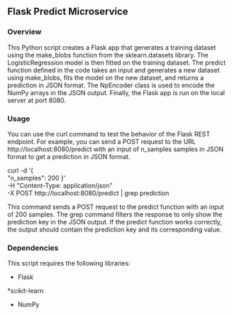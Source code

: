 ## Flask Predict Microservice

### Overview

This Python script creates a Flask app that generates a training dataset using the make_blobs function from the sklearn.datasets library. The LogisticRegression model is then fitted on the training dataset. The predict function defined in the code takes an input and generates a new dataset using make_blobs, fits the model on the new dataset, and returns a prediction in JSON format. The NpEncoder class is used to encode the NumPy arrays in the JSON output. Finally, the Flask app is run on the local server at port 8080.

### Usage
You can use the curl command to test the behavior of the Flask REST endpoint. For example, you can send a POST request to the URL http://localhost:8080/predict with an input of n_samples samples in JSON format to get a prediction in JSON format.

curl -d '{  
   "n_samples": 200
}'\
     -H "Content-Type: application/json" \
     -X POST http://localhost:8080/predict | grep prediction

This command sends a POST request to the predict function with an input of 200 samples. The grep command filters the response to only show the prediction key in the JSON output. If the predict function works correctly, the output should contain the prediction key and its corresponding value.

### Dependencies
This script requires the following libraries:

* Flask

*scikit-learn

* NumPy
